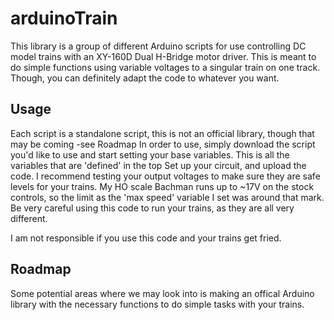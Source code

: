 # arduinoTrain
This library is a group of different Arduino scripts for use controlling DC model trains with an XY-160D Dual H-Bridge motor driver.
This is meant to do simple functions using variable voltages to a singular train on one track. Though, you can definitely adapt the code to whatever you want.

## Usage
Each script is a standalone script, this is not an official library, though that may be coming -see Roadmap
In order to use, simply download the script you'd like to use and start setting your base variables. This is all the variables that are 'defined' in the top
Set up your circuit, and upload the code. I recommend testing your output voltages to make sure they are safe levels for your trains.
My HO scale Bachman runs up to ~17V on the stock controls, so the limit as the 'max speed' variable I set was around that mark.
Be very careful using this code to run your trains, as they are all very different.

I am not responsible if you use this code and your trains get fried.

## Roadmap
Some potential areas where we may look into is making an offical Arduino library with the necessary functions to do simple tasks with your trains.
